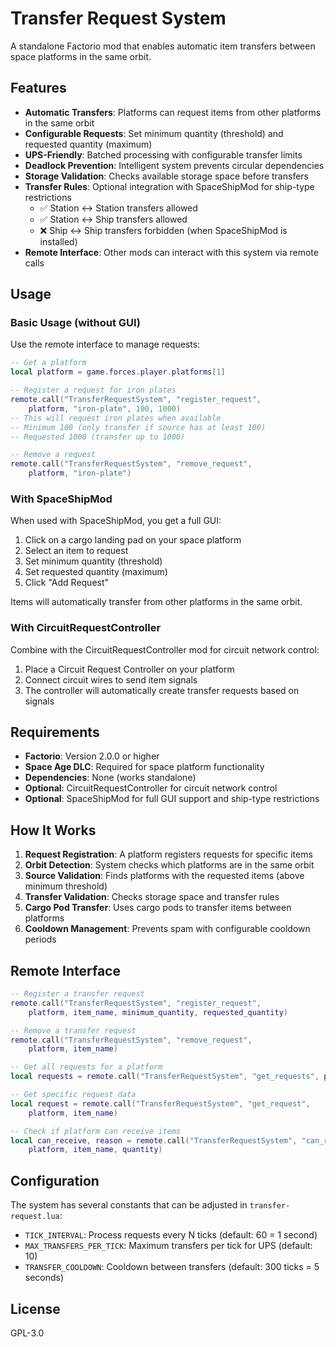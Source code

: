 # Transfer Request System

A standalone Factorio mod that enables automatic item transfers between space platforms in the same orbit.

## Features

- **Automatic Transfers**: Platforms can request items from other platforms in the same orbit
- **Configurable Requests**: Set minimum quantity (threshold) and requested quantity (maximum)
- **UPS-Friendly**: Batched processing with configurable transfer limits
- **Deadlock Prevention**: Intelligent system prevents circular dependencies
- **Storage Validation**: Checks available storage space before transfers
- **Transfer Rules**: Optional integration with SpaceShipMod for ship-type restrictions
  - ✅ Station ↔ Station transfers allowed
  - ✅ Station ↔ Ship transfers allowed
  - ❌ Ship ↔ Ship transfers forbidden (when SpaceShipMod is installed)
- **Remote Interface**: Other mods can interact with this system via remote calls

## Usage

### Basic Usage (without GUI)

Use the remote interface to manage requests:

```lua
-- Get a platform
local platform = game.forces.player.platforms[1]

-- Register a request for iron plates
remote.call("TransferRequestSystem", "register_request", 
    platform, "iron-plate", 100, 1000)
-- This will request iron plates when available
-- Minimum 100 (only transfer if source has at least 100)
-- Requested 1000 (transfer up to 1000)

-- Remove a request
remote.call("TransferRequestSystem", "remove_request", 
    platform, "iron-plate")
```

### With SpaceShipMod

When used with SpaceShipMod, you get a full GUI:
1. Click on a cargo landing pad on your space platform
2. Select an item to request
3. Set minimum quantity (threshold)
4. Set requested quantity (maximum)
5. Click "Add Request"

Items will automatically transfer from other platforms in the same orbit.

### With CircuitRequestController

Combine with the CircuitRequestController mod for circuit network control:
1. Place a Circuit Request Controller on your platform
2. Connect circuit wires to send item signals
3. The controller will automatically create transfer requests based on signals

## Requirements

- **Factorio**: Version 2.0.0 or higher
- **Space Age DLC**: Required for space platform functionality
- **Dependencies**: None (works standalone)
- **Optional**: CircuitRequestController for circuit network control
- **Optional**: SpaceShipMod for full GUI support and ship-type restrictions

## How It Works

1. **Request Registration**: A platform registers requests for specific items
2. **Orbit Detection**: System checks which platforms are in the same orbit
3. **Source Validation**: Finds platforms with the requested items (above minimum threshold)
4. **Transfer Validation**: Checks storage space and transfer rules
5. **Cargo Pod Transfer**: Uses cargo pods to transfer items between platforms
6. **Cooldown Management**: Prevents spam with configurable cooldown periods

## Remote Interface

```lua
-- Register a transfer request
remote.call("TransferRequestSystem", "register_request", 
    platform, item_name, minimum_quantity, requested_quantity)

-- Remove a transfer request
remote.call("TransferRequestSystem", "remove_request", 
    platform, item_name)

-- Get all requests for a platform
local requests = remote.call("TransferRequestSystem", "get_requests", platform)

-- Get specific request data
local request = remote.call("TransferRequestSystem", "get_request", 
    platform, item_name)

-- Check if platform can receive items
local can_receive, reason = remote.call("TransferRequestSystem", "can_receive_items", 
    platform, item_name, quantity)
```

## Configuration

The system has several constants that can be adjusted in `transfer-request.lua`:
- `TICK_INTERVAL`: Process requests every N ticks (default: 60 = 1 second)
- `MAX_TRANSFERS_PER_TICK`: Maximum transfers per tick for UPS (default: 10)
- `TRANSFER_COOLDOWN`: Cooldown between transfers (default: 300 ticks = 5 seconds)

## License

GPL-3.0
